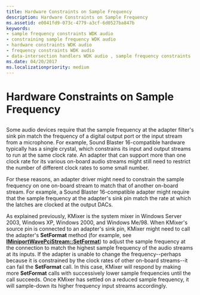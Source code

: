 ```yaml
---
title: Hardware Constraints on Sample Frequency
description: Hardware Constraints on Sample Frequency
ms.assetid: e0041fd9-073c-4779-a3cf-6d0527ba847b
keywords:
- sample frequency constraints WDK audio
- constraining sample frequency WDK audio
- hardware constraints WDK audio
- frequency constraints WDK audio
- data-intersection handlers WDK audio , sample frequency constraints
ms.date: 04/20/2017
ms.localizationpriority: medium
---
```


# Hardware Constraints on Sample Frequency


## <span id="hardware_constraints_on_sample_frequency"></span><span id="HARDWARE_CONSTRAINTS_ON_SAMPLE_FREQUENCY"></span>


Some audio devices require that the sample frequency at the adapter filter's sink pin match the frequency of a digital output port or the input stream from a microphone. For example, Sound Blaster 16-compatible hardware typically has a single crystal, which constrains its input and output streams to run at the same clock rate. An adapter that can support more than one clock rate for its various on-board audio streams might still need to restrict the number of different clock rates to some small number.

For these reasons, an adapter driver might need to constrain the sample frequency on one on-board stream to match that of another on-board stream. For example, a Sound Blaster 16-compatible adapter might require that the sample frequency at the adapter's sink pin match the rate at which the latches are clocked at the output DACs.

As explained previously, KMixer is the system mixer in Windows Server 2003, Windows XP, Windows 2000, and Windows Me/98. When KMixer's source pin is connected to an adapter's sink pin, KMixer might need to call the adapter's **SetFormat** method (for example, see [**IMiniportWavePciStream::SetFormat**](https://msdn.microsoft.com/library/windows/hardware/ff536732)) to adjust the sample frequency at the connection to match the highest sample frequency of the audio streams at its inputs. If the adapter is unable to change the frequency--perhaps because it is constrained by the clock rates of other on-board streams--it can fail the **SetFormat** call. In this case, KMixer will respond by making more **SetFormat** calls with successively lower sample frequencies until the call succeeds. Once KMixer has settled on a reduced sample frequency, it will sample-down its higher frequency input streams accordingly.

 

 





